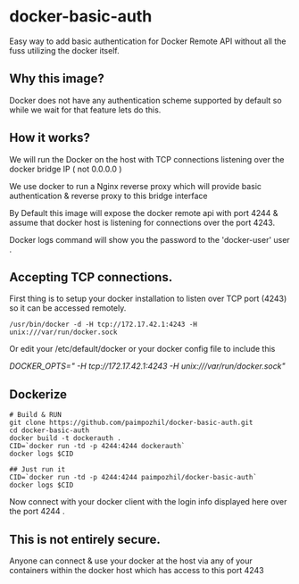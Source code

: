 docker-basic-auth
=================

Easy way to add basic authentication for Docker Remote API without all the fuss utilizing the docker itself.

## Why this image?

Docker does not have any authentication scheme supported by default so while we wait for that feature lets do this.


## How it works?

We will run the Docker on the host with TCP connections listening over the docker bridge IP ( not 0.0.0.0 )

We use docker to run a Nginx reverse proxy which will provide basic authentication & reverse proxy to this bridge interface

By Default this image will expose the docker remote api with port 4244 & assume that docker host is listening for connections over the port 4243.

Docker logs command will show you the password to the 'docker-user' user .


## Accepting TCP connections.

First thing is to setup your docker installation to listen over TCP port (4243) so it can be accessed remotely.

```
/usr/bin/docker -d -H tcp://172.17.42.1:4243 -H unix:///var/run/docker.sock
```

Or edit your /etc/default/docker or your docker config file to include this

*DOCKER_OPTS=" -H tcp://172.17.42.1:4243 -H unix:///var/run/docker.sock"*

## Dockerize

```
# Build & RUN 
git clone https://github.com/paimpozhil/docker-basic-auth.git 
cd docker-basic-auth
docker build -t dockerauth .
CID=`docker run -td -p 4244:4244 dockerauth`
docker logs $CID
```

```
## Just run it
CID=`docker run -td -p 4244:4244 paimpozhil/docker-basic-auth`
docker logs $CID
```

Now connect with your docker client with the login info  displayed here over the port 4244 .


## This is not entirely secure.

Anyone can connect & use your docker at the host via any of your containers within the docker host which has access to this port 4243



